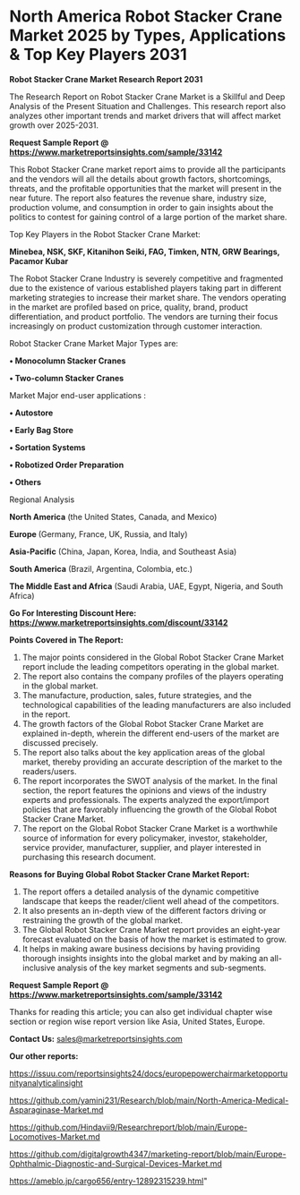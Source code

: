 # North America Robot Stacker Crane Market 2025 by Types, Applications & Top Key Players 2031

<strong>Robot Stacker Crane Market Research Report 2031</strong>

The Research Report on Robot Stacker Crane Market is a Skillful and Deep Analysis of the Present Situation and Challenges. This research report also analyzes other important trends and market drivers that will affect market growth over 2025-2031.

<strong>Request Sample Report @ <a href=https://www.marketreportsinsights.com/sample/33142>https://www.marketreportsinsights.com/sample/33142</a></strong>

This Robot Stacker Crane market report aims to provide all the participants and the vendors will all the details about growth factors, shortcomings, threats, and the profitable opportunities that the market will present in the near future. The report also features the revenue share, industry size, production volume, and consumption in order to gain insights about the politics to contest for gaining control of a large portion of the market share.

Top Key Players in the Robot Stacker Crane Market:

<strong>Minebea, NSK, SKF, Kitanihon Seiki, FAG, Timken, NTN, GRW Bearings, Pacamor Kubar</strong>

The Robot Stacker Crane Industry is severely competitive and fragmented due to the existence of various established players taking part in different marketing strategies to increase their market share. The vendors operating in the market are profiled based on price, quality, brand, product differentiation, and product portfolio. The vendors are turning their focus increasingly on product customization through customer interaction.

Robot Stacker Crane Market Major Types are:

<strong>•  Monocolumn Stacker Cranes

•  Two-column Stacker Cranes</strong>

Market Major end-user applications :

<strong>•  Autostore

•  Early Bag Store

•  Sortation Systems

•  Robotized Order Preparation

•  Others</strong>

Regional Analysis

</u><strong><b>North America</b></strong> (the United States, Canada, and Mexico)

<strong><b>Europe </b></strong>(Germany, France, UK, Russia, and Italy)

<strong><b>Asia-Pacific</b></strong> (China, Japan, Korea, India, and Southeast Asia)

<strong><b>South America</b></strong> (Brazil, Argentina, Colombia, etc.)

<strong><b>The Middle East and Africa</b></strong> (Saudi Arabia, UAE, Egypt, Nigeria, and South Africa)

<strong>Go For Interesting Discount Here: <a href=https://www.marketreportsinsights.com/discount/33142>https://www.marketreportsinsights.com/discount/33142</a></strong>

<strong>Points Covered in The Report:</strong>
<ol>
  <li>The major points considered in the Global Robot Stacker Crane Market report include the leading competitors operating in the global market.</li>
  <li>The report also contains the company profiles of the players operating in the global market.</li>
  <li>The manufacture, production, sales, future strategies, and the technological capabilities of the leading manufacturers are also included in the report.</li>
  <li>The growth factors of the Global Robot Stacker Crane Market are explained in-depth, wherein the different end-users of the market are discussed precisely.</li>
  <li>The report also talks about the key application areas of the global market, thereby providing an accurate description of the market to the readers/users.</li>
  <li>The report incorporates the SWOT analysis of the market. In the final section, the report features the opinions and views of the industry experts and professionals. The experts analyzed the export/import policies that are favorably influencing the growth of the Global Robot Stacker Crane Market.</li>
  <li>The report on the Global Robot Stacker Crane Market is a worthwhile source of information for every policymaker, investor, stakeholder, service provider, manufacturer, supplier, and player interested in purchasing this research document.</li>
</ol>
<strong>Reasons for Buying Global Robot Stacker Crane Market Report:</strong>

<ol>
  <li>The report offers a detailed analysis of the dynamic competitive landscape that keeps the reader/client well ahead of the competitors.</li>
  <li>It also presents an in-depth view of the different factors driving or restraining the growth of the global market.</li>
  <li>The Global Robot Stacker Crane Market report provides an eight-year forecast evaluated on the basis of how the market is estimated to grow.</li>
  <li>It helps in making aware business decisions by having providing thorough insights insights into the global market and by making an all-inclusive analysis of the key market segments and sub-segments.</li>
</ol>
<strong>Request Sample Report @ <a href=https://www.marketreportsinsights.com/sample/33142>https://www.marketreportsinsights.com/sample/33142</a></strong>


Thanks for reading this article; you can also get individual chapter wise section or region wise report version like Asia, United States, Europe.

<strong>Contact Us:</strong>
sales@marketreportsinsights.com

<strong>Our other reports:</strong>

<a href=https://issuu.com/reportsinsights24/docs/europepowerchairmarketopportunityanalyticalinsight>https://issuu.com/reportsinsights24/docs/europepowerchairmarketopportunityanalyticalinsight</a>

<a href=https://github.com/yamini231/Research/blob/main/North-America-Medical-Asparaginase-Market.md>https://github.com/yamini231/Research/blob/main/North-America-Medical-Asparaginase-Market.md</a>

<a href=https://github.com/Hindavii9/Researchreport/blob/main/Europe-Locomotives-Market.md>https://github.com/Hindavii9/Researchreport/blob/main/Europe-Locomotives-Market.md</a>

<a href=https://github.com/digitalgrowth4347/marketing-report/blob/main/Europe-Ophthalmic-Diagnostic-and-Surgical-Devices-Market.md>https://github.com/digitalgrowth4347/marketing-report/blob/main/Europe-Ophthalmic-Diagnostic-and-Surgical-Devices-Market.md</a>

<a href=https://ameblo.jp/cargo656/entry-12892315239.html>https://ameblo.jp/cargo656/entry-12892315239.html</a>"
